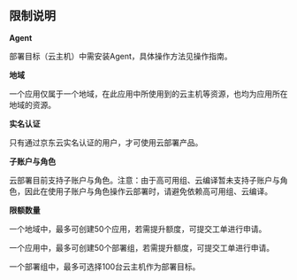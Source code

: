 ## 限制说明

**Agent**

部署目标（云主机）中需安装Agent，具体操作方法见操作指南。

**地域**

一个应用仅属于一个地域，在此应用中所使用到的云主机等资源，也均为应用所在地域的资源。

**实名认证**

只有通过京东云实名认证的用户，才可使用云部署产品。

**子账户与角色**

云部署目前支持子账户与角色。注意：由于高可用组、云编译暂未支持子账户与角色，因此在使用子账户与角色操作云部署时，请避免依赖高可用组、云编译。

**限额数量**

一个地域中，最多可创建50个应用，若需提升额度，可提交工单进行申请。

一个应用中，最多可创建50个部署组，若需提升额度，可提交工单进行申请。

一个部署组中，最多可选择100台云主机作为部署目标。


